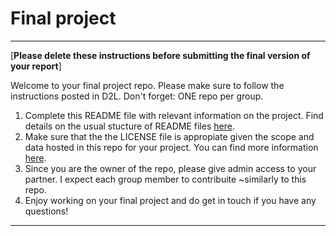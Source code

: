 # Final project

-----------
[**Please delete these instructions before submitting the final version of your report**]

Welcome to your final project repo. Please make sure to follow the instructions posted in D2L. Don't forget: ONE repo per group.

1. Complete this README file with relevant information on the project. Find details on the usual stucture of README files [here](https://docs.github.com/en/repositories/managing-your-repositorys-settings-and-features/customizing-your-repository/about-readmes).
2. Make sure that the the LICENSE file is appropiate given the scope and data hosted in this repo for your project. You can find more information [here](https://docs.github.com/en/repositories/managing-your-repositorys-settings-and-features/customizing-your-repository/licensing-a-repository).
3. Since you are the owner of the repo, please give admin access to your partner. I expect each group member to contribuite ~similarly to this repo.
4. Enjoy working on your final project and do get in touch if you have any questions!
-----------
